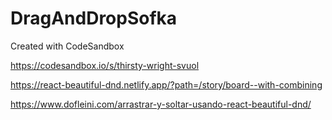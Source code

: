 # DragAndDropSofka
Created with CodeSandbox

https://codesandbox.io/s/thirsty-wright-svuol

https://react-beautiful-dnd.netlify.app/?path=/story/board--with-combining

https://www.dofleini.com/arrastrar-y-soltar-usando-react-beautiful-dnd/


